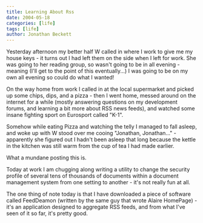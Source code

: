```yaml
---
title: Learning About Rss
date: 2004-05-18
categories: [life]
tags: [life]
author: Jonathan Beckett
---
```


Yesterday afternoon my better half W called in where I work to give me my house keys - it turns out I had left them on the side when I left for work. She was going to her reading group, so wasn't going to be in all evening - meaning (I'll get to the point of this eventually...) I was going to be on my own all evening so could do what I wanted!

On the way home from work I called in at the local supermarket and picked up some chips, dips, and a pizza - then I went home, messed around on the internet for a while (mostly answering questions on my development forums, and learning a bit more about RSS news feeds), and watched some insane fighting sport on Eurosport called "K-1".

Somehow while eating Pizza and watching the telly I managed to fall asleep, and woke up with W stood over me cooing "Jonathan, Jonathan..." - apparently she figured out I hadn't been asleep that long because the kettle in the kitchen was still warm from the cup of tea I had made earlier.

What a mundane posting this is.

Today at work I am chugging along writing a utility to change the security profile of several tens of thousands of documents within a document management system from one setting to another - it's not really fun at all.

The one thing of note today is that I have downloaded a piece of software called FeedDeamon (written by the same guy that wrote Alaire HomePage) - it's an application designed to aggregate RSS feeds, and from what I've seen of it so far, it's pretty good.